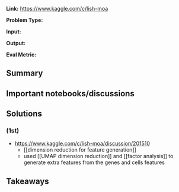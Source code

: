 **Link:** https://www.kaggle.com/c/lish-moa

**Problem Type:** 

**Input:** 

**Output:** 

**Eval Metric:** 
## Summary

## Important notebooks/discussions
## Solutions

### (1st)
- https://www.kaggle.com/c/lish-moa/discussion/201510
	- [[dimension reduction for feature generation]]
	- used [[UMAP dimension reduction]] and [[factor analysis]] to generate extra features from the genes and cells features

## Takeaways